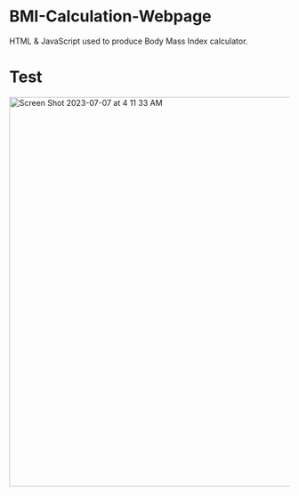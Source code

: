 # BMI-Calculation-Webpage
HTML &amp; JavaScript used to produce Body Mass Index calculator.

# Test
<img width="700" alt="Screen Shot 2023-07-07 at 4 11 33 AM" src="https://github.com/raghaddii/BMI-Calculation-Webpage/assets/68879499/f7f9e616-63c9-4bdf-952e-22a77abd599e">
